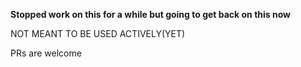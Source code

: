 **Stopped work on this for a while but going to get back on this now**

NOT MEANT TO BE USED ACTIVELY(YET)

PRs are welcome
